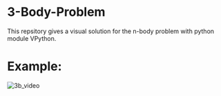 # 3-Body-Problem
This repsitory gives a visual solution for the n-body problem with python module VPython.

# Example:
![3b_video](https://github.com/user-attachments/assets/768b7ee5-22cd-4bce-9f31-32bf9ffec222)
